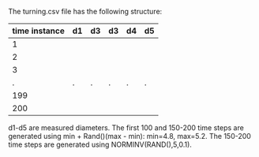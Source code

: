 The turning.csv file has the following structure:

| time instance | d1 | d3 | d3 | d4 | d5 |
|---------------|----|----|----|----|----|
|  1            |    |    |    |    |    |
| 2             |    |    |    |    |    |
| 3             |    |    |    |    |    |
| .             | .  | .  | .  | .  | .  |
| 199           |    |    |    |    |    |
| 200           |    |    |    |    |    |

d1-d5 are measured diameters.  The first 100 and 150-200 time steps are generated using min + Rand()(max - min): min=4.8, max=5.2.  The 150-200 time steps are generated using NORMINV(RAND(),5,0.1).
